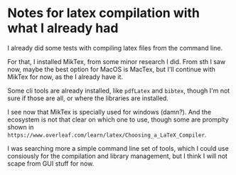 # Notes for latex compilation with what I already had

I already did some tests with compiling latex files from the command line.

For that, I installed MikTex, from some minor research I did. From sth
I saw now, maybe the best option for MacOS is MacTex, but I'll continue
with MikTex for now, as the I already have it.

Some cli tools are already installed, like `pdfLatex` and `bibtex`, though
I'm not sure if those are all, or where the libraries are installed.

I see now that MikTex is specially used for windows (damn?). And the
ecosystem is not that clear on which one to use, though some are promplty
shown in `https://www.overleaf.com/learn/latex/Choosing_a_LaTeX_Compiler`.

I was searching more a simple command line set of tools, which I could use
consiously for the compilation and library management, but I think I will
not scape from GUI stuff for now.
